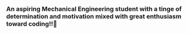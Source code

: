 ### An aspiring Mechanical Engineering student with a tinge of determination and motivation mixed with great enthusiasm toward coding!!👋

<!--
**Madhav-Nairr/Madhav-Nairr** is a ✨ _special_ ✨ repository because its `README.md` (this file) appears on your GitHub profile.

Here are some ideas to get you started:

- 🔭 I’m currently working on ...
- 🌱 I’m currently learning ...
- 👯 I’m looking to collaborate on ...
- 🤔 I’m looking for help with ...
- 💬 Ask me about ...
- 📫 How to reac,h me: ...
- 😄 Pronouns: ...
- ⚡ Fun fact: ...
-->
